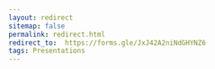 ```yaml
---
layout: redirect
sitemap: false
permalink: redirect.html
redirect_to:  https://forms.gle/JxJ42A2niNdGHYNZ6
tags: Presentations
---
```

